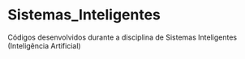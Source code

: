 # Sistemas_Inteligentes
Códigos desenvolvidos durante a disciplina de Sistemas Inteligentes (Inteligência Artificial)
